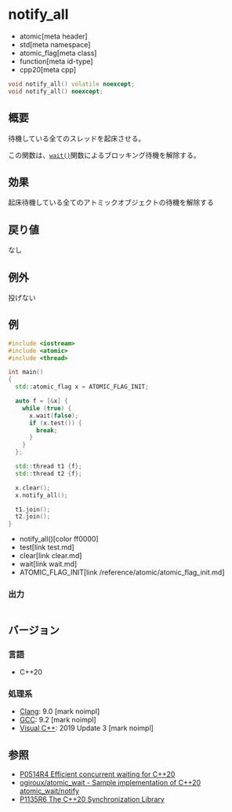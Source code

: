 # notify_all
* atomic[meta header]
* std[meta namespace]
* atomic_flag[meta class]
* function[meta id-type]
* cpp20[meta cpp]

```cpp
void notify_all() volatile noexcept;
void notify_all() noexcept;
```

## 概要
待機している全てのスレッドを起床させる。

この関数は、[`wait()`](wait.md)関数によるブロッキング待機を解除する。


## 効果
起床待機している全てのアトミックオブジェクトの待機を解除する


## 戻り値
なし


## 例外
投げない


## 例
```cpp example
#include <iostream>
#include <atomic>
#include <thread>

int main()
{
  std::atomic_flag x = ATOMIC_FLAG_INIT;

  auto f = [&x] {
    while (true) {
      x.wait(false);
      if (x.test()) {
        break;
      }
    }
  };

  std::thread t1 {f};
  std::thread t2 {f};

  x.clear();
  x.notify_all();

  t1.join();
  t2.join();
}
```
* notify_all()[color ff0000]
* test[link test.md]
* clear[link clear.md]
* wait[link wait.md]
* ATOMIC_FLAG_INIT[link /reference/atomic/atomic_flag_init.md]

### 出力
```
```


## バージョン
### 言語
- C++20

### 処理系
- [Clang](/implementation.md#clang): 9.0 [mark noimpl]
- [GCC](/implementation.md#gcc): 9.2 [mark noimpl]
- [Visual C++](/implementation.md#visual_cpp): 2019 Update 3 [mark noimpl]


## 参照
- [P0514R4 Efficient concurrent waiting for C++20](http://www.open-std.org/jtc1/sc22/wg21/docs/papers/2018/p0514r4.pdf)
- [ogiroux/atomic_wait - Sample implementation of C++20 atomic_wait/notify](https://github.com/ogiroux/atomic_wait)
- [P1135R6 The C++20 Synchronization Library](http://www.open-std.org/jtc1/sc22/wg21/docs/papers/2019/p1135r6.html)
